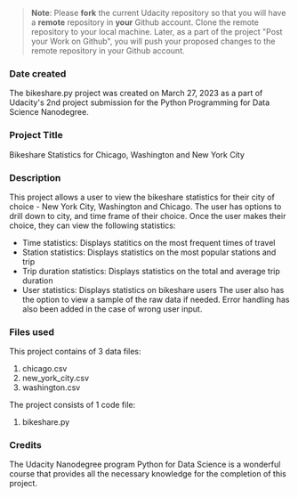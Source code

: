 >**Note**: Please **fork** the current Udacity repository so that you will have a **remote** repository in **your** Github account. Clone the remote repository to your local machine. Later, as a part of the project "Post your Work on Github", you will push your proposed changes to the remote repository in your Github account.

### Date created
The bikeshare.py project was created  on March 27, 2023 as a part of Udacity's 2nd project submission for the Python Programming for Data Science Nanodegree. 

### Project Title
Bikeshare Statistics for Chicago, Washington and New York City

### Description
This project allows a user to view the bikeshare statistics for their city of choice - New York City, Washington and Chicago. The user has options to drill down to city, and time frame of their choice. 
Once the user makes their choice, they can view the following statistics: 
- Time statistics: Displays statitics on the most frequent times of travel
- Station statistics: Displays statistics on the most popular stations and trip
- Trip duration statistics: Displays statistics on the total and average trip duration
- User statistics: Displays statistics on bikeshare users 
The user also has the option to view a sample of the raw data if needed. 
Error handling has also been added in the case of wrong user input. 

### Files used
This project contains of 3 data files: 
1. chicago.csv
2. new_york_city.csv
3. washington.csv

The project consists of 1 code file: 
1. bikeshare.py

### Credits
The Udacity Nanodegree program Python for Data Science is a wonderful course that provides all the necessary knowledge for the completion of this project. 

